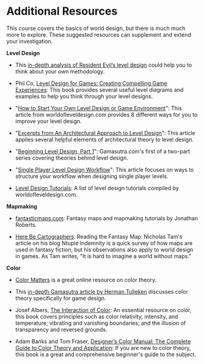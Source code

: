 # Additional Resources

This course covers the basics of world design, but there is much much more to explore. These suggested resources can supplement and extend your investigation.

**Level Design**

 * This [in-depth analysis of Resident Evil’s level design](http://horror.dreamdawn.com/?p=81213) could help you to think about your own methodology.

 * Phil Co, [Level Design for Games: Creating Compelling Game Experiences](https://www.amazon.com/Level-Design-Games-Compelling-Experiences/dp/0321375971/ref=sr_1_1?ie=UTF8&qid=1457653435&sr=8-1&keywords=level+design+for+games): This book provides several useful level diagrams and examples to help you think through your level designs.

 * "[How to Start Your Own Level Design or Game Environment](https://www.worldofleveldesign.com/categories/level_design_tutorials/start-your-own-level-design-game-environment-challenge.php)": This article from worldofleveldesign.com provides 8 different ways for you to improve your level design.

 * "[Excerpts from An Architectural Approach to Level Design](http://www.gamasutra.com/blogs/ChrisTotten/20140711/220802/Excerpts_from_An_Architectural_Approach_to_Level_Design.php)": This article applies several helpful elements of architectural theory to level design.

 * "[Beginning Level Design, Part 1](http://www.gamasutra.com/view/feature/131736/beginning_level_design_part_1.php)": Gamasutra.com's first of a two-part series covering theories behind level design.

 * "[Single Player Level Design Workflow](http://www.worldofleveldesign.com/categories/wold-members-tutorials/magnar_jenssen/single-player-level-design-workflow-magnar-jenssen.php)": This article focuses on ways to structure your workflow when designing single player levels.

 * [Level Design Tutorials](https://www.worldofleveldesign.com/categories/cat-level-design.php): A list of level design tutorials compiled by worldofleveldesign.com.


**Mapmaking**

 * [fantasticmaps.com](www.fantasticmaps.com): Fantasy maps and mapmaking tutorials by Jonathan Roberts.

 * [Here Be Cartographers](http://www.nicholastam.ca/2011/04/18/here-be-cartographers-reading-the-fantasy-map/): Reading the Fantasy Map: Nicholas Tam's article on his blog Ntuple Indemnity is a quick survey of how maps are used in fantasy fiction, but his observations also apply to world design in games. As Tam writes, "It is hard to imagine a world without maps."


**Color**

 * [Color Matters](https://www.colormatters.com/color-and-design/basic-color-theory) is a great online resource on color theory.

 * This [in-depth Gamasutra article by Herman Tulleken](http://www.gamasutra.com/blogs/HermanTulleken/20150729/249761/Color_in_games_An_indepth_look_at_one_of_game_designs_most_useful_tools.php) discusses color theory specifically for game design.

 * Josef Albers, [The Interaction of Color](https://www.amazon.com/Interaction-Color-Anniversary-Josef-Albers/dp/0300179359): An essential resource on color, this book covers principles such as color relativity, intensity, and temperature; vibrating and vanishing boundaries; and the illusion of transparency and reversed grounds.

 * Adam Banks and Tom Fraser, [Designer’s Color Manual: The Complete Guide to Color Theory and Application](https://www.amazon.com/Designers-Color-Manual-Complete-Application/dp/081184210X/ref=sr_1_1?s=books&ie=UTF8&qid=1480712275&sr=1-1&keywords=designer%27s+color+manual): If you are new to color theory, this book is a great and comprehensive beginner's guide to the subject.


